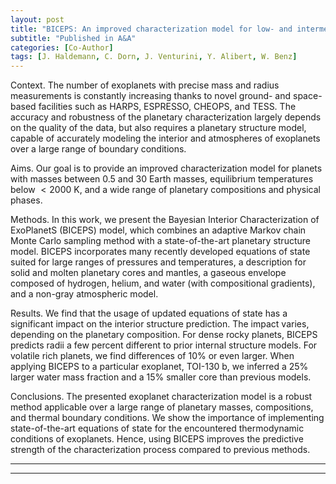 ```yaml
---
layout: post
title: "BICEPS: An improved characterization model for low- and intermediate-mass exoplanets"
subtitle: "Published in A&A"
categories: [Co-Author]
tags: [J. Haldemann, C. Dorn, J. Venturini, Y. Alibert, W. Benz]
---
```


Context. The number of exoplanets with precise mass and radius measurements is constantly increasing thanks to novel ground- and space-based facilities such as HARPS, ESPRESSO, CHEOPS, and TESS. The accuracy and robustness of the planetary characterization largely depends on the quality of the data, but also requires a planetary structure model, capable of accurately modeling the interior and atmospheres of exoplanets over a large range of boundary conditions.

Aims. Our goal is to provide an improved characterization model for planets with masses between 0.5 and 30 Earth masses, equilibrium temperatures below $<2000$ K, and a wide range of planetary compositions and physical phases.

Methods. In this work, we present the Bayesian Interior Characterization of ExoPlanetS (BICEPS) model, which combines an adaptive Markov chain Monte Carlo sampling method with a state-of-the-art planetary structure model. BICEPS incorporates many recently developed equations of state suited for large ranges of pressures and temperatures, a description for solid and molten planetary cores and mantles, a gaseous envelope composed of hydrogen, helium, and water (with compositional gradients), and a non-gray atmospheric model.

Results. We find that the usage of updated equations of state has a significant impact on the interior structure prediction. The impact varies, depending on the planetary composition. For dense rocky planets, BICEPS predicts radii a few percent different to prior internal structure models. For volatile rich planets, we find differences of 10% or even larger. When applying BICEPS to a particular exoplanet, TOI-130 b, we inferred a 25% larger water mass fraction and a 15% smaller core than previous models.

Conclusions. The presented exoplanet characterization model is a robust method applicable over a large range of planetary masses, compositions, and thermal boundary conditions. We show the importance of implementing state-of-the-art equations of state for the encountered thermodynamic conditions of exoplanets. Hence, using BICEPS improves the predictive strength of the characterization process compared to previous methods.

---




---
